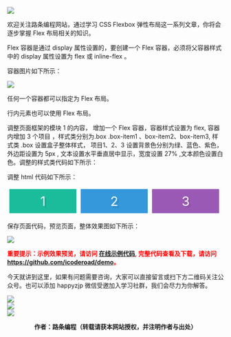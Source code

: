 
![](https://www.icoderoad.com/demo/flex/images/flexbox.png)

欢迎关注路条编程网站，通过学习 CSS Flexbox 弹性布局这一系列文章，你将会逐步掌握 Flex 布局相关的知识。

Flex 容器是通过 display 属性设置的，要创建一个 Flex 容器，必须将父容器样式中的 display 属性设置为 flex 或 inline-flex 。

容器图片如下所示：

![](https://www.icoderoad.com/demo/flex/images/container.png)

任何一个容器都可以指定为 Flex 布局。

<style type="text/css">

.container {
  display: flex; 
}

</style>

行内元素也可以使用 Flex 布局。

<style type="text/css">

.container{
  display: inline-flex;
}

</style>

调整页面框架的模块 1 的内容， 增加一个 Flex 容器，容器样式设置为 flex, 容器内增加 3 个项目 ，样式类分别为.box .box-item1 、box-item2、box-item3, 样式类 .box 设置盒子整体样式， 项目1、2、3 设置背景色分别为绿、蓝色、紫色，外边距设置为 5px , 文本设置水平垂直居中显示，宽度设置 27% ,文本颜色设置白色。调整的样式类代码如下所示：

<style type="text/css">

	  .container {
          display:flex;
      }

      .box {
        color:white;
        font-size: 30px;
        text-align: center;
        text-shadow:4px 4px 0 rgba(0,0,0,0.1);
        padding:10px;
      }

      .box-item1 {
          vertical-align: middle;
          margin: 5px;
          background:#1abc9c;
          color: white;
          text-align: center;
          width: 27%;
      }

      .box-item2 {
          vertical-align: middle;
          margin: 5px;
          background:#3498db;
          color: white;
          text-align: center;
           width: 27%;
      }

      .box-item3 {
          vertical-align: middle;
          margin: 5px;
          background:#9b59b6;
          color: white;
          text-align: center;
          width: 27%;
      }

</style>

调整 html 代码如下所示：

<article class="article ant-col ant-col-xs-24 ant-col-sm-12 ant-col-md-12 ant-col-lg-12 ant-col-xl-6">
	<div class="card">
	     <div class="container">
	      <div class="box box-item1">1</div>
	      <div class="box box-item2">2</div>
	      <div class="box box-item3">3</div>
	    </div>
	</div>
</article>

保存页面代码，预览页面，整体效果图如下所示：

![](https://www.icoderoad.com/demo/flex/images/html02-show01.png)

<p style="color:red;">
	<b>
	重要提示：示例效果预览，请访问 <a href="https://www.icoderoad.com/demo/" target="_blank">在线示例代码</a>, 完整代码查看及下载，请访问 <a href="https://github.com/icoderoad/demo" target="_blank"> https://github.com/icoderoad/demo</a>。
	</b>
</p>

<p>今天就讲到这里，如果有问题需要咨询，大家可以直接留言或扫下方二维码关注公众号。也可以添加 happyzjp 微信受邀加入学习社群，我们会尽力为你解答。</p>

![](https://www.icoderoad.com/upload/2020/09/icoderoad-41b3e8fe1caa4990b529c875f055e507.png)<br/>
![](https://www.icoderoad.com/upload/2020/09/xy-dc4752b6b7d34ba6b2de3c152c1d2961.png)<br/>
![](https://www.icoderoad.com/upload/2020/09/end-e22f055734c84115a28f03ca03df589a.png)<br/>

<center>
	<b>作者：路条编程（转载请获本网站授权，并注明作者与出处）</b>
</center>